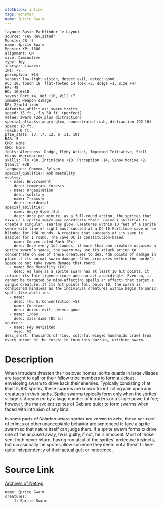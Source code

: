 ```yaml
---
statblock: inline
tags: monster
name: Sprite Swarm
---
```

```statblock
layout: Basic Pathfinder 1e Layout
source: "Fey Revisited"
Monster_CR: 5
name: Sprite Swarm
Monster_XP: 1600
alignment: CN
size: Diminutive
type: fey
subtype: (swarm)
INI: +7
perception: +14
senses: low-light vision, detect evil, detect good
AC: 18, touch 18, flat-footed 14 (dex +3, dodge +1, size +4)
HP: 45
HD: 10d6+10
saves: Fort +4, Ref +10, Will +7
immune: weapon damage
DR: 2/cold iron
defensive_abilities: swarm traits
speed: 15 ft., fly 60 ft. (perfect)
melee: swarm (2d6 plus distraction)
special_attacks: angry glow, concentrated rush, distraction (DC 16)
space: 10 ft.
reach: 0 ft.
pf1e_stats: [3, 17, 12, 6, 11, 10]
BAB: 5
CMB: None
CMD: None
feats: Alertness, Dodge, Flyby Attack, Improved Initiative, Skill Focus (Perception)
skills: Fly +30, Intimidate +10, Perception +14, Sense Motive +9, Stealth +28
languages: Common, Sylvan
special_qualities: mob mentality
ecology:
  - name: Environment
    desc: temperate forests
  - name: Organisation
    desc: solitary
  - name: Treasure
    desc: incidental
special_abilities:
  - name: Angry Glow (Su)
    desc: Once per minute, as a full-round action, the sprites that make up a sprite swarm may coordinate their luminous abilities to create a singular, searing glow. Creatures within 10 feet of a sprite swarm with line of sight must succeed at a DC 16 Fortitude save or be blinded for 1d4 rounds. A creature that succeeds at its save is dazzled for 1 round. The save DC is Constitution-based.
  - name: Concentrated Rush (Ex)
    desc: Once every 1d4 rounds, if more than one creature occupies a sprite swarm’s space, the swarm may use its attack action to concentrate on one of these creatures to deal 4d6 points of damage in place of its normal swarm damage. Other creatures within the horde’s space do not take swarm damage that round.
  - name: Mob Mentality (Ex)
    desc: As long as a sprite swarm has at least 10 hit points, it retains its Intelligence score and can act accordingly. Even so, it cannot be targeted by mind-affecting spells or effects that target a single creature. If its hit points fall below 10, the swarm is considered mindless as the individual creatures within begin to panic.
spell-like_abilities:
  - name:
    desc: (CL 5; Concentration +5)
  - name: Constant
    desc: detect evil, detect good
  - name: 1/day
    desc: mass daze (DC 14)
sources:
  - name: Fey Revisited
    desc: 62
desc_short: Thousands of tiny, colorful winged humanoids crawl from every corner of the forest to form this buzzing, writhing swarm. 
```
# Description
When intruders threaten their beloved homes, sprite guards in large villages are taught to call for their fellow tribe members to form a vicious, enveloping swarm to drive back their enemies. Typically consisting of at least 5,000 sprites, these swarms are known for inf licting pain upon any creatures in their paths. Sprite swarms typically form only when the sprites’ village is threatened by a large number of intruders or a single powerful foe; however, the malevolent sprites of Geb are quick to form swarms when faced with intrusion of any kind. 

In some parts of Golarion where sprites are known to exist, those accused of crimes or other unacceptable behavior are sentenced to face a sprite swarm so that nature itself can judge them. If a sprite swarm forms to drive one of the accused away, he is guilty; if not, he is innocent. Most of those sent forth never return, having run afoul of the sprites’ protective instincts, but occasionally the sprites allow someone they deem not a threat to live-quite independently of their actual guilt or innocence.
# Source Link
[Archives of Nethys](https://aonprd.com/MonsterDisplay.aspx?ItemName=Sprite%20Swarm)
```encounter-table
name: Sprite Swarm
creatures:
  - 1: Sprite Swarm
```
